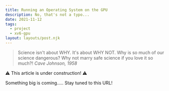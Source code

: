 ```yaml
---
title: Running an Operating System on the GPU
description: No, that's not a typo...
date: 2021-11-12
tags:
  - project
  - xv6-gpu
layout: layouts/post.njk
---
```


> Science isn't about WHY. It's about WHY NOT. Why is so much of our science dangerous? Why not marry safe science if you love it so much?!
> <cite>Cave Johnson, 1958</cite>

<span style="text-align:center;">⚠️ This article is under construction! ⚠️</span>

Something big is coming..... Stay tuned to this URL!